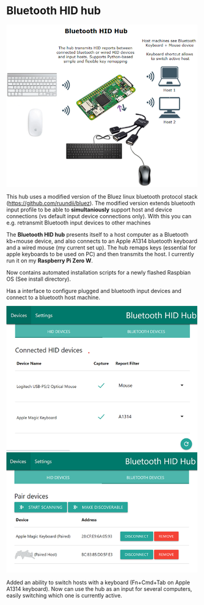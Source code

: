 # Bluetooth HID hub

<img src="bthidhuboverall.png" width="500" alt="BT HID Hub Diagram"/>

This hub uses a modified version of the Bluez linux bluetooth protocol stack (https://github.com/ruundii/bluez). The modified version extends bluetooth input profile to be able to **simultaniously** support host and device connections (vs default input device connections only).  With this you can e.g. retransmit Bluetooth input devices to other machines

The **Bluetooth HID hub** presents itself to a host computer as a Bluetooth kb+mouse device, and also connects to an Apple A1314 bluetooth keyboard and a wired mouse (my current set up). The hub remaps keys (essential for apple keyboards to be used on PC) and then transmits the host. I currently run it on my **Raspberry Pi Zero W**.

Now contains automated installation scripts for a newly flashed Raspbian OS (See install directory).

Has a interface to configure plugged and bluetooth input devices and connect to a bluetooth host machine.



<img src="bt-hid-hub-devices.png" width="500" alt="HID devices screen"/>

<img src="bt-hid-hub-bt-devices.png" width="500" alt="Bluetooth devices screen"/>


Added an ability to switch hosts with a keyboard (Fn+Cmd+Tab on Apple A1314 keyboard). Now can use the hub as an input for several computers, easily switching which one is currently active.
